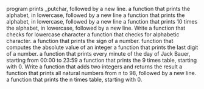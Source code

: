program prints _putchar, followed by a new line.
a function that prints the alphabet, in lowercase, followed by a new line
 a function that prints the alphabet, in lowercase, followed by a new line
a function that prints 10 times the alphabet, in lowercase, followed by a new line.
Write a function that checks for lowercase character
a function that checks for alphabetic character.
 a function that prints the sign of a number.
 function that computes the absolute value of an integer
a function that prints the last digit of a number.
a function that prints every minute of the day of Jack Bauer, starting from 00:00 to 23:59
a function that prints the 9 times table, starting with 0.
Write a function that adds two integers and returns the result
a function that prints all natural numbers from n to 98, followed by a new line.
a function that prints the n times table, starting with 0.
